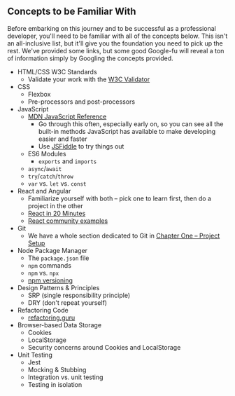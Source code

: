 ## Concepts to be Familiar With

Before embarking on this journey and to be successful as a professional developer, you'll need to be familiar with all of the concepts below. This isn't an all-inclusive list, but it'll give you the foundation you need to pick up the rest. We've provided some links, but some good Google-fu will reveal a ton of information simply by Googling the concepts provided.

* HTML/CSS W3C Standards
    * Validate your work with the [W3C Validator](https://validator.w3.org/)
* CSS
    * Flexbox
    * Pre-processors and post-processors
* JavaScript
    * [MDN JavaScript Reference](https://developer.mozilla.org/en-US/docs/Web/JavaScript/Reference)
        * Go through this often, especially early on, so you can see all the built-in methods JavaScript has available to make developing easier and faster
        * Use [JSFiddle](https://jsfiddle.net) to try things out
    * ES6 Modules
        * `exports` and `imports`
    * `async`/`await`
    * `try`/`catch`/`throw`
    * `var` vs. `let` vs. `const`
* React and Angular
    * Familiarize yourself with both – pick one to learn first, then do a project in the other
    * [React in 20 Minutes](https://www.youtube.com/watch?v=FNnhEBDYBr8)
    * [React community examples](https://reactjs.org/community/examples.html)
* Git
    * We have a whole section dedicated to Git in [Chapter One – Project Setup](../01-project-setup)
* Node Package Manager
    * The `package.json` file
    * `npm` commands
    * `npm` vs. `npx`
    * [npm versioning](https://michaelsoolee.com/npm-package-tilde-caret/)
* Design Patterns & Principles
    * SRP (single responsibility principle)
    * DRY (don't repeat yourself)
* Refactoring Code
    * [refactoring.guru](https://refactoring.guru)
* Browser-based Data Storage
    * Cookies
    * LocalStorage
    * Security concerns around Cookies and LocalStorage
* Unit Testing
    * Jest
    * Mocking & Stubbing
    * Integration vs. unit testing
    * Testing in isolation
